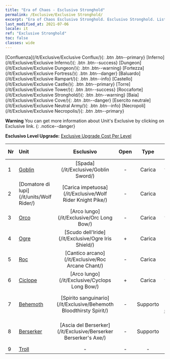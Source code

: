 ```yaml
---
title: "Era of Chaos - Esclusivo Stronghold"
permalink: /Exclusive/Exclusive Stronghold/
excerpt: "Era of Chaos Esclusivo Stronghold. Esclusivo Stronghold. List of Esclusivo Stronghold in Era of Chaos"
last_modified_at: 2021-07-06
locale: it
ref: "Exclusive Stronghold"
toc: false
classes: wide
---
```

 [Confluenza](/it/Exclusive/Exclusive Conflux/){: .btn .btn--primary} [Inferno](/it/Exclusive/Exclusive Inferno/){: .btn .btn--success} [Dungeon](/it/Exclusive/Exclusive Dungeon/){: .btn .btn--warning} [Fortezza](/it/Exclusive/Exclusive Fortress/){: .btn .btn--danger} [Baluardo](/it/Exclusive/Exclusive Rampart/){: .btn .btn--info} [Castello](/it/Exclusive/Exclusive Castle/){: .btn .btn--primary} [Torre](/it/Exclusive/Exclusive Tower/){: .btn .btn--success} [Roccaforte](/it/Exclusive/Exclusive Stronghold/){: .btn .btn--warning} [Baia](/it/Exclusive/Exclusive Cove/){: .btn .btn--danger} [Esercito neutrale](/it/Exclusive/Exclusive Neutral Army/){: .btn .btn--info} [Necropoli](/it/Exclusive/Exclusive Necropolis/){: .btn .btn--primary} 

**Warning** You can get more information about Unit's Exclusive by clicking on Exclusive link. 
{: .notice--danger}

 **Esclusivo Level Upgrade:** [Exclusive Upgrade Cost Per Level](/Exclusive/ExclusiveUpgradeCostPerLevel/)

  | Nr |         Unit        | Esclusivo | Open  |    Type   |  Item to Rank UP      |  Skin   |
  |:---|:--------------------|:-------------:|:-----:|:---------:|:---------------------:|:-------:|
  | 1  | [Goblin](/it/units/Goblin/) | [Spada](/it/Exclusive/Goblin Sword/) | - | Carica | [Token della Spada](/ItemsIT/con_912/) | - |
  | 2  | [Domatore di lupi](/it/units/Wolf Rider/) | [Carica impetuosa](/it/Exclusive/Wolf Rider Knight Pike/) | - | Carica | [Token Carica impetuosa](/ItemsIT/con_916/) | - |
  | 3  | [Orco](/it/units/Orc/) | [Arco lungo](/it/Exclusive/Orc Long Bow/) | - | Carica | [Token Arco lungo](/ItemsIT/con_914/) | - |
  | 4  | [Ogre](/it/units/Ogre/) | [Scudo dell'Iride](/it/Exclusive/Ogre Iris Shield/) | + | Carica | [Token Scudo dell'Iride](/ItemsIT/con_913/) | - |
  | 5  | [Roc](/it/units/Roc/) | [Cantico arcano](/it/Exclusive/Roc Arcane Chant/) | - | Carica | [Token Cantico arcano](/ItemsIT/con_915/) | - |
  | 6  | [Ciclope](/it/units/Cyclops/) | [Arco lungo](/it/Exclusive/Cyclops Long Bow/) | + | Carica | [Token Arco lungo](/ItemsIT/con_914/) | - |
  | 7  | [Behemoth](/it/units/Behemoth/) | [Spirito sanguinario](/it/Exclusive/Behemoth Bloodthirsty Spirit/) | - | Supporto | [Token Spirito sanguinario](/ItemsIT/con_982/) | [Skin speciale Spirito sanguinario](/ItemsIT/con_650/) |
  | 8  | [Berserker](/it/units/Berserker/) | [Ascia del Berserker](/it/Exclusive/Berserker Berserker's Axe/) | - | Supporto | [Token Ascia del Berserker](/ItemsIT/con_983/) | [Skin speciale Ascia del Berserker](/ItemsIT/con_651/) |
  | 9  | [Troll](/it/units/Troll/) | - | - | - | none | none |
